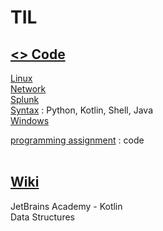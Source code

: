# TIL

## [<> Code](https://github.com/kimbbang/publicTIL)

[Linux](https://github.com/kimbbang/publicTIL/blob/main/Linux/README.md)    
[Network](https://github.com/kimbbang/publicTIL/tree/main/Network)   
[Splunk](https://github.com/kimbbang/publicTIL/blob/main/Splunk/README.md)    
[Syntax](https://github.com/kimbbang/publicTIL/tree/main/Syntax) : Python, Kotlin, Shell, Java    
[Windows](https://github.com/kimbbang/publicTIL/tree/main/Windows)    

[programming assignment](https://github.com/kimbbang/publicTIL/tree/main/programming%20assignment) : code
<br/>
<br/>
## [Wiki](https://github.com/kimbbang/publicTIL/wiki)

JetBrains Academy - Kotlin   
Data Structures   
